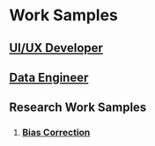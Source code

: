 # Work Samples

## [UI/UX Developer](UI-UX-Developer.md)

## [Data Engineer](Data-Engineer.md)

## Research Work Samples

1. ### [Bias Correction](research_work_samples/bias_correction.md)
